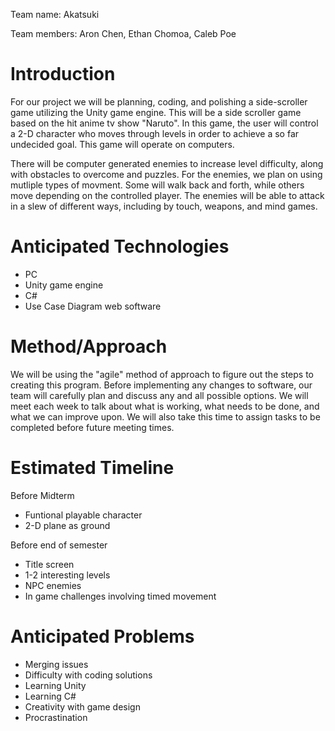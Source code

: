 Team name: Akatsuki

Team members: Aron Chen, Ethan Chomoa, Caleb Poe

# Introduction

For our project we will be planning, coding, and polishing a side-scroller game utilizing the Unity game engine. This will be a side scroller game based on the hit anime tv show "Naruto". In this game, the user will control a 2-D character who moves through levels in order to achieve a so far undecided goal. This game will operate on computers.

There will be computer generated enemies to increase level difficulty, along with obstacles to overcome and puzzles. For the enemies, we plan on using mutliple types of movment. Some will walk back and forth, while others move depending on the controlled player. The enemies will be able to attack in a slew of different ways, including by touch, weapons, and mind games. 

# Anticipated Technologies

* PC
* Unity game engine
* C# 
* Use Case Diagram web software

# Method/Approach

We will be using the "agile" method of approach to figure out the steps to creating this program. Before implementing any changes to software, our team will carefully plan and discuss any and all possible options. We will meet each week to talk about what is working, what needs to be done, and what we can improve upon. We will also take this time to assign tasks to be completed before future meeting times.

# Estimated Timeline

Before Midterm
* Funtional playable character
* 2-D plane as ground

Before end of semester
* Title screen
* 1-2 interesting levels
* NPC enemies 
* In game challenges involving timed movement

# Anticipated Problems

* Merging issues 
* Difficulty with coding solutions
* Learning Unity
* Learning C#
* Creativity with game design
* Procrastination
